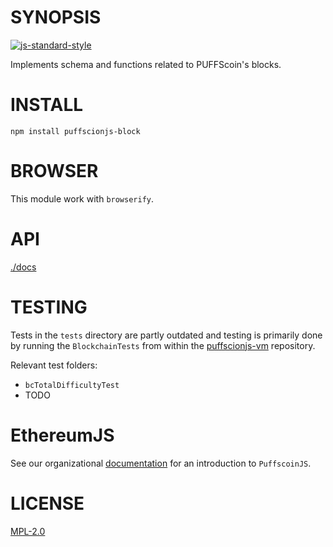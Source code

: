 # SYNOPSIS  

[![js-standard-style](https://cdn.rawgit.com/feross/standard/master/badge.svg)](https://github.com/feross/standard)  


Implements schema and functions related to PUFFScoin's blocks. 

# INSTALL
`npm install puffscionjs-block`

# BROWSER  
This module work with `browserify`.

# API
[./docs](./docs/index.md)

# TESTING
Tests in the ``tests`` directory are partly outdated and testing is primarily done by running the ``BlockchainTests`` from within the [puffscionjs-vm](https://github.com/puffscoin/puffscionjs-vm) repository.

Relevant test folders:
- ``bcTotalDifficultyTest``
- TODO

# EthereumJS

See our organizational [documentation](http://puffscoin.leafycauldronapothecary.com/puffwiki/puffscoinjs-user-guide/) for an introduction to `PuffscoinJS`.

# LICENSE
[MPL-2.0](https://tldrlegal.com/license/mozilla-public-license-2.0-(mpl-2))
